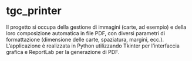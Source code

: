 # tgc_printer
 Il progetto si occupa della gestione di immagini (carte, ad esempio) e della loro composizione automatica in file PDF, con diversi parametri di formattazione (dimensione delle carte, spaziatura, margini, ecc.). L’applicazione è realizzata in Python utilizzando Tkinter per l’interfaccia grafica e ReportLab per la generazione di PDF.
